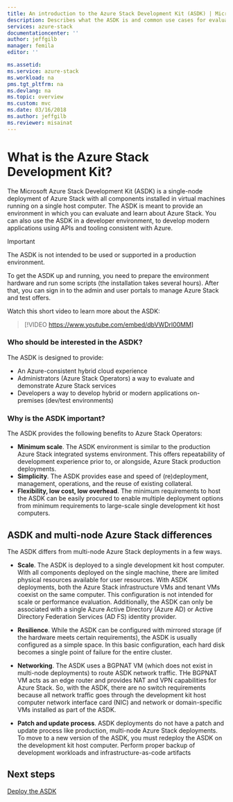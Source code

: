 ```yaml
---
title: An introduction to the Azure Stack Development Kit (ASDK) | Microsoft Docs
description: Describes what the ASDK is and common use cases for evaluating Microsoft Azure Stack.
services: azure-stack
documentationcenter: ''
author: jeffgilb
manager: femila
editor: ''

ms.assetid: 
ms.service: azure-stack
ms.workload: na
pms.tgt_pltfrm: na
ms.devlang: na
ms.topic: overview
ms.custom: mvc
ms.date: 03/16/2018
ms.author: jeffgilb
ms.reviewer: misainat
---
```


# What is the Azure Stack Development Kit?
The Microsoft Azure Stack Development Kit (ASDK) is a single-node deployment of Azure Stack with all components installed in virtual machines running on a single host computer. The ASDK is meant to provide an environment in which you can evaluate and learn about Azure Stack. You can also use the ASDK in a developer environment, to develop modern applications using APIs and tooling consistent with Azure. 

> [!IMPORTANT]
> The ASDK is not intended to be used or supported in a production environment.

To get the ASDK up and running, you need to prepare the environment hardware and run some scripts (the installation takes several hours). After that, you can sign in to the admin and user portals to manage Azure Stack and test offers.

Watch this short video to learn more about the ASDK:

> [!VIDEO https://www.youtube.com/embed/dbVWDrl00MM]

### Who should be interested in the ASDK?
The ASDK is designed to provide:
- An Azure-consistent hybrid cloud experience
- Administrators (Azure Stack Operators) a way to evaluate and demonstrate Azure Stack services
- Developers a way to develop hybrid or modern applications on-premises (dev/test environments)

### Why is the ASDK important?
The ASDK provides the following benefits to Azure Stack Operators:
- **Minimum scale**. The ASDK environment is similar to the production Azure Stack integrated systems environment. This offers repeatability of development experience prior to, or alongside, Azure Stack production deployments. 
- **Simplicity**. The ASDK provides ease and speed of (re)deployment, management, operations, and the reuse of existing collateral.
- **Flexibility, low cost, low overhead**. The minimum requirements to host the ASDK can be easily procured to enable multiple deployment options from minimum requirements to large-scale single development kit host computers.

## ASDK and multi-node Azure Stack differences
The ASDK differs from multi-node Azure Stack deployments in a few ways.

- **Scale**. The ASDK is deployed to a single development kit host computer. With all components deployed on the single machine, there are limited physical resources available for user resources. With ASDK deployments, both the Azure Stack infrastructure VMs and tenant VMs coexist on the same computer. This configuration is not intended for scale or performance evaluation. Additionally, the ASDK can only be associated with a single Azure Active Directory (Azure AD) or Active Directory Federation Services (AD FS) identity provider. 

- **Resilience**. While the ASDK can be configured with mirrored storage (if the hardware meets certain requirements), the ASDK is usually configured as a simple space. In this basic configuration, each hard disk becomes a single point of failure for the entire cluster. 

- **Networking**. The ASDK uses a BGPNAT VM (which does not exist in multi-node deployments) to route ASDK network traffic. THe BGPNAT VM acts as an edge router and provides NAT and VPN capabilities for Azure Stack. So, with the ASDK, there are no switch requirements because all network traffic goes through the development kit host computer network interface card (NIC) and network or domain-specific VMs installed as part of the ASDK.  

- **Patch and update process**. ASDK deployments do not have a patch and update process like production, multi-node Azure Stack deployments. To move to a new version of the ASDK, you must redeploy the ASDK on the development kit host computer. Perform proper backup of development workloads and infrastructure-as-code artifacts

## Next steps

[Deploy the ASDK](asdk-deploy-qs.md)